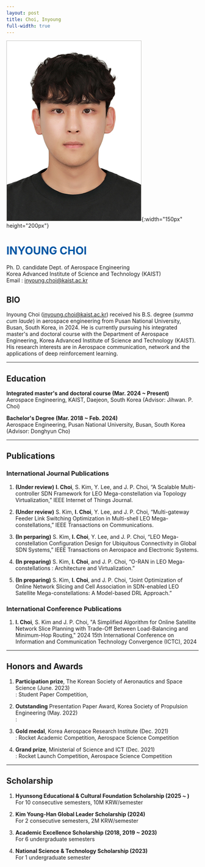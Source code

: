 ```yaml
---
layout: post
title: Choi, Inyoung
full-width: true
---
```


![Choi, Inyoung](/assets/img/최인영.jpg){:width="150px" height="200px"}

<h1 style="color: #0056A4; font-weight: bold;">INYOUNG CHOI</h1>

Ph. D. candidate
Dept. of Aerospace Engineering  
Korea Advanced Institute of Science and Technology (KAIST)  
Email : <a href="mailto:inyoung.choi@kaist.ac.kr">inyoung.choi@kaist.ac.kr</a>


## BIO
 Inyoung Choi (inyoung.choi@kaist.ac.kr) received his B.S. degree (<i>summa cum laude</i>) in aerospace engineering from Pusan National University, Busan, South Korea, in 2024. He is currently pursuing his integrated master's and doctoral course with the Department of Aerospace Engineering, Korea Advanced Institute of Science and Technology (KAIST). His research interests are in Aerospace communication, network and the applications of deep reinforcement learning.

---

## Education
 **Integrated master's and doctoral course (Mar. 2024 ~ Present)**<br>
 Aerospace Engineering, KAIST, Daejeon, South Korea (Advisor: Jihwan. P. Choi)<br>
 
 **Bachelor's Degree (Mar. 2018 ~ Feb. 2024)**<br>
 Aerospace Engineering, Pusan National University, Busan, South Korea (Advisor: Donghyun Cho)

---

## Publications
### International Journal Publications
  1. **(Under review)** **I. Choi**, S. Kim, Y. Lee, and J. P. Choi, “A Scalable Multi-controller SDN Framework for LEO Mega-constellation via Topology Virtualization,” IEEE Internet of Things Journal.
  
  2. **(Under review)** S. Kim, **I. Choi**, Y. Lee, and J. P. Choi, “Multi-gateway Feeder Link Switching Optimization in Multi-shell LEO Mega-constellations,”  IEEE Transactions on Communications.
  
  3. **(In perparing)** S. Kim, **I. Choi**, Y. Lee, and J. P. Choi, “LEO Mega-constellation Configuration Design for Ubiquitous Connectivity in Global SDN Systems,” IEEE Transactions on Aerospace and Electronic Systems.
  
  4. **(In preparing)** S. Kim, **I. Choi**, and J. P. Choi, “O-RAN in LEO Mega-constellations : Architecture and Virtualization.”
  
  5. **(In preparing)** S. Kim, **I. Choi**, and J. P. Choi, “Joint Optimization of Online Network Slicing and Cell Association in SDN-enabled LEO Satellite Mega-constellations: A Model-based DRL Approach.”
  
### International Conference Publications
  1. **I. Choi**, S. Kim and J. P. Choi, "A Simplified Algorithm for Online Satellite Network Slice Planning with Trade-Off Between Load-Balancing and Minimum-Hop Routing," 2024 15th International Conference on Information and Communication Technology Convergence (ICTC), 2024

---

## Honors and Awards
  1. **Participation prize**, The Korean Society of Aeronautics and Space Science (June. 2023)<br>
  : Student Paper Competition, 
  
  2. **Outstanding** Presentation Paper Award, Korea Society of Propulsion Engineering (May. 2022)<br>
  : 
  
  3. **Gold medal**, Korea Aerospace Research Institute (Dec. 2021)<br>
  : Rocket Academic Competition, Aerospace Science Competition
  
  4. **Grand prize**, Ministerial of Science and ICT (Dec. 2021)<br>
  : Rocket Launch Competition, Aerospace Science Competition

---

## Scholarship
  1. **Hyunsong Educational & Cultural Foundation Scholarship (2025 ~ )**<br>
  For 10 consecutive semesters, 10M KRW/semester
  
  2. **Kim Young-Han Global Leader Scholarship (2024)**<br>
  For 2 consecutive semesters, 2M KRW/semester
  
  3. **Academic Excellence Scholarship (2018, 2019 ~ 2023)**<br>
  For 6 undergraduate semesters
  
  4. **National Science & Technology Scholarship (2023)**<br>
  For 1 undergraduate semester


